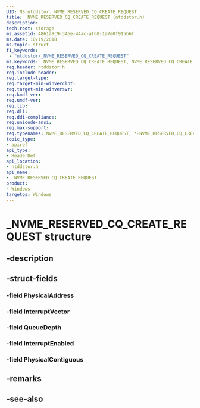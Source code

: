 ```yaml
---
UID: NS:ntddstor._NVME_RESERVED_CQ_CREATE_REQUEST
title: _NVME_RESERVED_CQ_CREATE_REQUEST (ntddstor.h)
description: 
tech.root: storage
ms.assetid: 4861a8c9-346e-44ac-af68-1a7e0f915b6f
ms.date: 10/19/2018
ms.topic: struct
f1_keywords:
 - "ntddstor/_NVME_RESERVED_CQ_CREATE_REQUEST"
ms.keywords: _NVME_RESERVED_CQ_CREATE_REQUEST, NVME_RESERVED_CQ_CREATE_REQUEST, *PNVME_RESERVED_CQ_CREATE_REQUEST, 
req.header: ntddstor.h
req.include-header:
req.target-type:
req.target-min-winverclnt:
req.target-min-winversvr:
req.kmdf-ver:
req.umdf-ver:
req.lib:
req.dll:
req.ddi-compliance:
req.unicode-ansi:
req.max-support:
req.typenames: NVME_RESERVED_CQ_CREATE_REQUEST, *PNVME_RESERVED_CQ_CREATE_REQUEST
topic_type: 
- apiref
api_type: 
- HeaderDef
api_location: 
- ntddstor.h
api_name: 
- _NVME_RESERVED_CQ_CREATE_REQUEST
product:
- Windows
targetos: Windows
---
```


# _NVME_RESERVED_CQ_CREATE_REQUEST structure

## -description


## -struct-fields

### -field PhysicalAddress
 
### -field InterruptVector
 
### -field QueueDepth
 
### -field InterruptEnabled
 
### -field PhysicalContiguous
 

## -remarks

## -see-also
